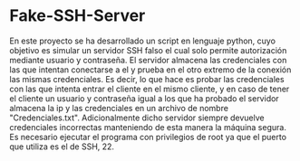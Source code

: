 # Fake-SSH-Server
En este proyecto se ha desarrollado un script en lenguaje python, cuyo objetivo es simular un servidor SSH falso el cual solo permite autorización mediante usuario y contraseña. 
El servidor almacena las credenciales con las que intentan conectarse a el y prueba en el otro extremo de la conexión las mismas credenciales. Es decir, lo que hace es probar las credenciales con las que intenta entrar el cliente en el mismo cliente, y en caso de tener el cliente un usuario y contraseña igual a los que ha probado el servidor almacena la ip y las credenciales en un archivo de nombre "Credenciales.txt".
Adicionalmente dicho servidor siempre devuelve credenciales incorrectas manteniendo de esta manera la máquina segura.
Es necesario ejecutar el programa con privilegios de root ya que el puerto que utiliza es el de SSH, 22.
